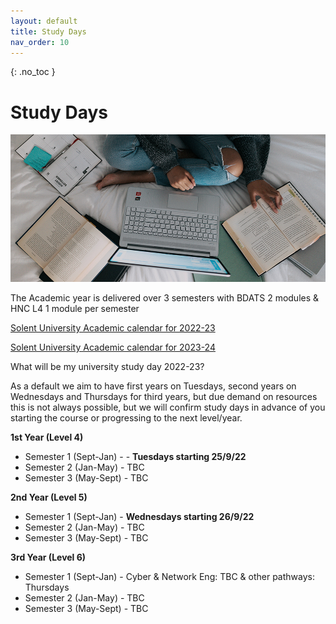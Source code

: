 ```yaml
---
layout: default
title: Study Days
nav_order: 10
---
```


{: .no_toc }

# Study Days

![windows-v94mlgvsza4-unsplash.jpg](./images/windows-v94mlgvsza4-unsplash.jpg)

The Academic year is delivered over 3 semesters with BDATS 2 modules &  HNC L4 1 module per semester 

[Solent University Academic calendar for 2022-23](https://students.solent.ac.uk/official-documents/policy-governance-and-information/academic-calendar-2022-23.pdf)

[Solent University Academic calendar for 2023-24](https://students.solent.ac.uk/official-documents/policy-governance-and-information/academic-calendar-2023-24.pdf)

What will be my university study day 2022-23?

As a default we aim to have first years on Tuesdays, second years on Wednesdays and Thursdays for third years, but due demand on resources this is not always possible, but we will confirm study days in advance of you starting the course or progressing to the next level/year.

**1st Year (Level 4)**

* Semester 1 (Sept-Jan) -  - **Tuesdays starting 25/9/22**
* Semester 2 (Jan-May) - TBC
* Semester 3 (May-Sept) - TBC

**2nd Year (Level 5)**

* Semester 1 (Sept-Jan) - **Wednesdays starting 26/9/22**
* Semester 2 (Jan-May) - TBC
* Semester 3 (May-Sept) - TBC

**3rd Year (Level 6)**

* Semester 1 (Sept-Jan) - Cyber & Network Eng: TBC & other pathways: Thursdays
* Semester 2 (Jan-May) - TBC
* Semester 3 (May-Sept) - TBC

